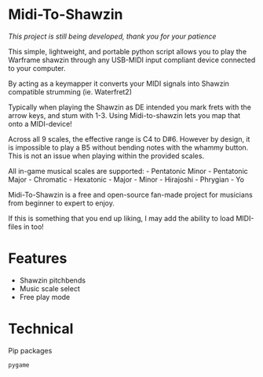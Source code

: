 # Midi-To-Shawzin
*This project is still being developed, thank you for your patience*

This simple, lightweight, and portable python script allows you to play the Warframe shawzin through any USB-MIDI input compliant device connected to your computer.

By acting as a keymapper it converts your MIDI signals into Shawzin compatible strumming (ie. Waterfret2)

Typically when playing the Shawzin as DE intended you mark frets with the arrow keys, and stum with 1-3. Using Midi-to-shawzin lets you map that onto a MIDI-device!

Across all 9 scales, the effective range is C4 to D#6. However by design, it is impossible to play a B5 without bending notes with the whammy button.
This is not an issue when playing within the provided scales.

All in-game musical scales are supported:
    - Pentatonic Minor
    - Pentatonic Major
    - Chromatic
    - Hexatonic
    - Major
    - Minor
    - Hirajoshi
    - Phrygian
    - Yo

Midi-To-Shawzin is a free and open-source fan-made project for musicians from beginner to expert to enjoy.

If this is something that you end up liking, I may add the ability to load MIDI-files in too!

# Features
- Shawzin pitchbends
- Music scale select
- Free play mode

# Technical
Pip packages
```
pygame
```
